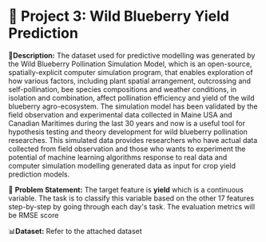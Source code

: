 # **🍇 Project 3: Wild Blueberry Yield Prediction**

🧾**Description:** The dataset used for predictive modelling was generated by the Wild Blueberry Pollination Simulation Model, which is an open-source, spatially-explicit computer simulation program, that enables exploration of how various factors, including plant spatial arrangement, outcrossing and self-pollination, bee species compositions and weather conditions, in isolation and combination, affect pollination efficiency and yield of the wild blueberry agro-ecosystem. The simulation model has been validated by the field observation and experimental data collected in Maine USA and Canadian Maritimes during the last 30 years and now is a useful tool for hypothesis testing and theory development for wild blueberry pollination researches. This simulated data provides researchers who have actual data collected from field observation and those who wants to experiment the potential of machine learning algorithms response to real data and computer simulation modelling generated data as input for crop yield prediction models.

🧭 **Problem Statement:** The target feature is **yield** which is a continuous variable. The task is to classify this variable based on the other 17 features step-by-step by going through each day's task. The evaluation metrics will be RMSE score

📊**Dataset:** Refer to the attached dataset


 

